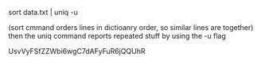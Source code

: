 sort data.txt | uniq -u

(sort cmmand orders lines in dictioanry order, so similar lines are together)
then the uniq command reports repeated stuff by using the -u flag

UsvVyFSfZZWbi6wgC7dAFyFuR6jQQUhR

